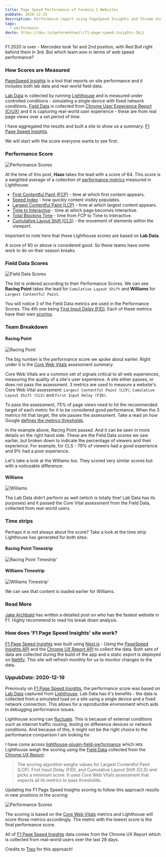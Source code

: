 ```yaml
---
title: Page Speed Performance of Formula 1 Websites
pubDate: 2020-12-15
description: Performance report using PageSpeed Insights and Chrome User Experience Report to showcase which Formula 1 team has the fastest web performance.
tags:
  - performance
devto: https://dev.to/petermekhaeil/f1-page-speed-insights-3bji
---
```


F1 2020 is over - Mercedes took 1st and 2nd position, with Red Bull right behind them in 3rd. But which team won in terms of web speed performance?

### How Scores are Measured

[PageSpeed Insights](https://developers.google.com/speed/docs/insights/v5/about) is a tool that reports on site performance and it includes both lab data and real-world field data.

[Lab Data](https://developers.google.com/web/fundamentals/performance/speed-tools/#lab_data) is collected by running [Lighthouse](https://developers.google.com/web/tools/lighthouse) and is measured under controlled conditions - simulating a single device with fixed network conditions. [Field Data](https://developers.google.com/web/fundamentals/performance/speed-tools/#field_data) is collected from [Chrome User Experience Report (CrUX)](https://developers.google.com/web/tools/chrome-user-experience-report/) and it is capturing real-world user experience - these are from real page views over a set period of time.

I have aggregated the results and built a site to show us a summary: [F1 Page Speed Insights](https://f1-page-speed-insights.netlify.app/).

We will start with the score everyone wants to see first:

### Performance Score

![Performance Scores](/images/uploads/f1-page-speed-insights-1.png 'Performance Scores')

At the time of this post, **Haas** takes the lead with a score of 64. This score is a weighted average of a collection of [performance metrics](https://web.dev/performance-scoring/) measured in Lighthouse:

- [First Contentful Paint (FCP)](https://web.dev/first-contentful-paint/) - time at which first content appears.
- [Speed Index](https://web.dev/speed-index/) - how quickly content visibly populates.
- [Largest Contentful Paint (LCP)](https://web.dev/lcp/) - time at which largest content appears.
- [Time to Interactive](https://web.dev/interactive/) - time at which page becomes interactive.
- [Total Blocking Time](https://web.dev/lighthouse-total-blocking-time/) - time from FCP to Time to Interactive.
- [Cumulative Layout Shift (CLS)](https://web.dev/cls/) - the movement of elements within the viewport.

Important to note here that these Lighthouse scores are based on **Lab Data**.

A score of 90 or above is considered good. So these teams have some work to do on their season breaks.

### Field Data Scores

![Field Data Scores](/images/uploads/f1-page-speed-insights-2.png 'Field Data Scores')

The list is ordered according to their Performance Scores. We can see **Racing Point** takes the lead for `Cumulative Layout Shift` and **Williams** for `Largest Contentful Paint`.

You will notice 3 of the Field Data metrics are used in the Performance Scores. The 4th one being [First Input Delay (FID)](https://web.dev/fid/). Each of these metrics have their own [scoring](https://developers.google.com/speed/docs/insights/v5/about#categories).

### Team Breakdown

#### Racing Point

![Racing Point](/images/uploads/f1-page-speed-insights-4.png 'Racing Point')

The big number is the performance score we spoke about earlier. Right under it is the [Core Web Vitals](https://web.dev/vitals/) assessment summary.

Core Web Vitals are a common set of signals critical to all web experiences, measuring the quality of a site's user experience. A site either passes, or does not pass the assessment. 3 metrics are used to measure a website's Core Web Vital assessment: `Largest Contentful Paint (LCP)`, `Cumulative Layout Shift (CLS)` and `First Input Delay (FID)`.

To pass the assessment, 75% of page views need to hit the recommended target of each metric for it to be considered good performance. When the 3 metrics hit that target, the site passes the assessment. Take a read on how Google [defines the metrics thresholds](https://web.dev/defining-core-web-vitals-thresholds/).

In the example above, Racing Point passed. And it can be seen in more details on the right hand side. These are the Field Data scores we saw earlier, but broken down to indicate the percentage of viewers and their experience. For example, for CLS - 79% of viewers had a good experience and 9% had a poor experience.

Let's take a look at the Williams too. They scored very similar scores but with a noticeable difference:

#### Williams

![Williams](/images/uploads/f1-page-speed-insights-5.png 'Williams')

The Lab Data didn't perform as well (which is totally fine! Lab Data has its purposes) and it passed the Core Vital assessment from the Field Data, collected from real-world users.

### Time strips

Perhaps it is not always about the score? Take a look at the time strip Lighthouse has generated for both sites:

#### Racing Point Timestrip

![Racing Point Timestrip'](/images/uploads/f1-page-speed-insights-6.png 'Racing Point Timestrip')

#### Williams Timestrip

![Williams Timestrip'](/images/uploads/f1-page-speed-insights-7.png 'Williams Timestrip')

We can see that content is loaded earlier for Williams.

### Read More

[Jake Archbald](https://jakearchibald.com/2019/f1-perf/) has written a detailed post on who has the fastest website in F1. Highly recommend to read his break down analysis.

### How does 'F1 Page Speed Insights' site work?

[F1 Page Speed Insights](https://f1-page-speed-insights.netlify.app/) was built using [Next.js](https://nextjs.org/) - Using the [PageSpeed Insights API](https://developers.google.com/speed/docs/insights/v5/get-started) and the [Chrome UX Report API](https://developers.google.com/web/tools/chrome-user-experience-report/api/guides/getting-started) to collect the data. Both sets of data are collected during the build of the app and a static export is deployed on [Netlify](http://netlify.app/). This site will refresh monthly for us to monitor changes to the data.

### UppubDate: 2020-12-19

Previously on [F1 Page Speed Insights](https://f1-page-speed-insights.netlify.app/), the performance score was based on [Lab Data](https://developers.google.com/web/fundamentals/performance/speed-tools/#lab_data) captured from [Lighthouse](https://developers.google.com/web/tools/lighthouse). Lab Data has it's benefits - the data is collected from a simulated load on a site using a single device and a fixed network connection. This allows for a reproducible environment which aids in debugging performance issues.

Lighthouse scoring can [fluctuate](https://github.com/GoogleChrome/lighthouse/blob/master/docs/variability.md). This is because of external conditions such as internet traffic routing, testing on difference devices or network conditions. And because of this, it might not be the right choice to the performance comparison I am looking for.

I have come across [lighthouse-plugin-field-performance](https://github.com/treosh/lighthouse-plugin-field-performance) which lets Lighthouse weigh the scoring using the [Field Data](https://developers.google.com/web/fundamentals/performance/speed-tools/#field_data) collected from the [Chrome UX Report](https://developers.google.com/web/tools/chrome-user-experience-report/):

> The scoring algorithm weighs values for Largest Contentful Paint (LCP), First Input Delay (FID), and Cumulative Layout Shift (CLS) and picks a minimum score. It uses Core Web Vitals assessment that expects all its metrics to pass thresholds.

Updating the F1 Page Speed Insights scoring to follow this approach results in new positions in the scoring:

![Performance Scores](/images/uploads/f1-page-speed-insights-8.png 'Performance Scores')

The scoring is based on the [Core Web Vitals](https://web.dev/vitals/) metrics and Lighthouse will score those metrics accordingly. The metric with the lowest score is the final performance score.

All of [F1 Page Speed Insights](https://f1-page-speed-insights.netlify.app/) data comes from the Chrome UX Report which is collected from real-world users over the last 28 days.

Credits to [Treo](https://treo.sh/) for this approach!
